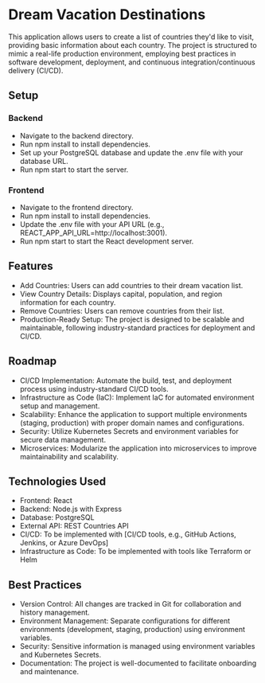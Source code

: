 #  **Dream Vacation Destinations**
This application allows users to create a list of countries they'd like to visit, providing basic information about each country. The project is structured to mimic a real-life production environment, employing best practices in software development, deployment, and continuous integration/continuous delivery (CI/CD).

## **Setup**

### **Backend**
- Navigate to the backend directory.
- Run npm install to install dependencies.
- Set up your PostgreSQL database and update the .env file with your database URL.
- Run npm start to start the server.

### **Frontend**
- Navigate to the frontend directory.
- Run npm install to install dependencies.
- Update the .env file with your API URL (e.g., REACT_APP_API_URL=http://localhost:3001).
- Run npm start to start the React development server.

## **Features**

- Add Countries: Users can add countries to their dream vacation list.
- View Country Details: Displays capital, population, and region information for each country.
- Remove Countries: Users can remove countries from their list.
- Production-Ready Setup: The project is designed to be scalable and maintainable, following industry-standard practices for deployment and CI/CD.

## **Roadmap**
- CI/CD Implementation: Automate the build, test, and deployment process using industry-standard CI/CD tools.
- Infrastructure as Code (IaC): Implement IaC for automated environment setup and management.
- Scalability: Enhance the application to support multiple environments (staging, production) with proper domain names and       configurations.
- Security: Utilize Kubernetes Secrets and environment variables for secure data management.
- Microservices: Modularize the application into microservices to improve maintainability and scalability.

## **Technologies Used**
- Frontend: React
- Backend: Node.js with Express
- Database: PostgreSQL
- External API: REST Countries API
- CI/CD: To be implemented with [CI/CD tools, e.g., GitHub Actions, Jenkins, or Azure DevOps]
- Infrastructure as Code: To be implemented with tools like Terraform or Helm

## **Best Practices**
- Version Control: All changes are tracked in Git for collaboration and history management.
- Environment Management: Separate configurations for different environments (development, staging, production) using environment variables.
- Security: Sensitive information is managed using environment variables and Kubernetes Secrets.
- Documentation: The project is well-documented to facilitate onboarding and maintenance.